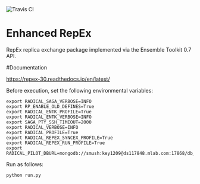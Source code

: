 
<img src="https://travis-ci.org/SrinivasMushnoori/RepEx_3.0.svg?branch=master" alt="Travis CI"/>

# Enhanced RepEx

RepEx replica exchange package implemented via the Ensemble Toolkit 0.7 API.

#Documentation

https://repex-30.readthedocs.io/en/latest/




Before execution, set the following environmental variables:

```
export RADICAL_SAGA_VERBOSE=INFO
export RP_ENABLE_OLD_DEFINES=True
export RADICAL_ENTK_PROFILE=True
export RADICAL_ENTK_VERBOSE=INFO
export SAGA_PTY_SSH_TIMEOUT=2000
export RADICAL_VERBOSE=INFO
export RADICAL_PROFILE=True
export RADICAL_REPEX_SYNCEX_PROFILE=True
export RADICAL_REPEX_RUN_PROFILE=True
export RADICAL_PILOT_DBURL=mongodb://smush:key1209@ds117848.mlab.com:17868/db_repex_1
```

Run as follows:
```
python run.py
```
